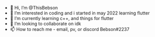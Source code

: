 - 👋 Hi, I’m @ThisBebson
- 👀 I’m interested in coding and i started in may 2022 learning flutter
- 🌱 I’m currently learning  c++, and things for flutter
- 💞️ I’m looking to collaborate on idk
- 📫 How to reach me - email, pv, or discord Bebson#2237

<!---
ThisBebson/ThisBebson is a ✨ special ✨ repository because its `README.md` (this file) appears on your GitHub profile.
You can click the Preview link to take a look at your changes.
--->
